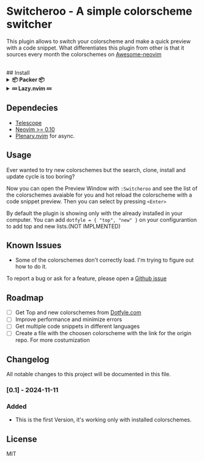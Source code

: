 # Switcheroo - A simple colorscheme switcher
This plugin allows to switch your colorscheme and make a quick preview with a code snippet.
What differentiates this plugin from other is that it sources every month the colorschemes on [Awesome-neovim](https://github.com/rockerBOO/awesome-neovim)

<br>
## Install

<details>
	
<summary> <b>📦 Packer 📦</b></summary>

``` lua
use {
    --TODO:
    end,
}
```

</details>
<details>
<summary><b>💤 Lazy.nvim 💤</b></summary>

``` lua
{
	"MrSloth-dev/Switcheroo.nvim",
    --TODO:
},
```
</details>

## Dependecies

- [Telescope](https://github.com/nvim-telescope/telescope.nvim)
- [Neovim >= 0.10](https://neovim.io/)
- [Plenary.nvim](https://github.com/nvim-lua/plenary.nvim) for async.

## Usage

Ever wanted to try new colorschemes but the search, clone, install and update cycle is too boring?

Now you can open the Preview Window with `:Switcheroo` and see the list of the colorschemes avaiable for you and hot reload the colorscheme with a code snippet preview. Then you can select by pressing `<Enter>`

By default the plugin is showing only with the already installed in your computer. You can add `dotfyle = { "top", "new" }` on your configurantion to add top and new lists.(NOT IMPLMENTED)

## Known Issues

- Some of the colorschemes don't correctly load. I'm trying to figure out how to do it.

To report a bug or ask for a feature, please open a [Github issue](https://github.com/MrSloth-dev/42-NorminetteNvim/issues/new)
<br>

## Roadmap

- [ ] Get Top and new colorschemes from [Dotfyle.com](www.dotfyle.com)
- [ ] Improve performance and minimize errors
- [ ] Get multiple code snippets in different languages
- [ ] Create a file with the choosen colorscheme with the link for the origin repo. For more costumization

## Changelog
All notable changes to this project will be documented in this file.

### [0.1] - 2024-11-11

### Added

- This is the first Version, it's working only with installed colorschemes.

## License
MIT
